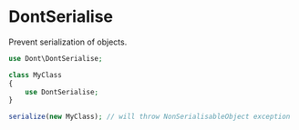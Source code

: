# DontSerialise

Prevent serialization of objects.

```php
use Dont\DontSerialise;

class MyClass
{
    use DontSerialise;
}

serialize(new MyClass); // will throw NonSerialisableObject exception
```
